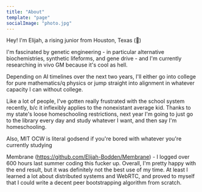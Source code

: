 ```yaml
---
title: "About"
template: "page"
socialImage: "photo.jpg"
---
```

Hey! I'm Elijah, a rising junior from Houston, Texas (🤠)

I'm fascinated by genetic engineering - in particular alternative biochemistries, synthetic lifeforms, and gene drive - and I'm currently researching in vivo GM because it's cool as hell.

Depending on AI timelines over the next two years, I'll either go into college for pure mathematics/q physics or jump straight into alignment in whatever capacity I can without college.

Like a lot of people, I've gotten really frustrated with the school system recently, b/c it inflexibly applies to the nonexistant average kid. Thanks to my state's loose homeschooling restrictions, next year I'm going to just go to the library every day and study whatever I want, and then say I'm homeschooling.

Also, MIT OCW is literal godsend if you're bored with whatever you're currently studying

Membrane (https://github.com/Elijah-Bodden/Membrane) - I logged over 600 hours last summer coding this fucker up. Overall, I'm pretty happy with the end result, but it was definitely not the best use of my time. At least I learned a lot about distributed systems and WebRTC, and proved to myself that I could write a decent peer bootstrapping algorithm from scratch. 
